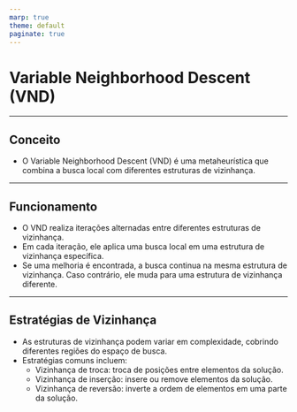 ```yaml
---
marp: true
theme: default
paginate: true
---
```


# Variable Neighborhood Descent (VND)

---

## Conceito

- O Variable Neighborhood Descent (VND) é uma metaheurística que combina a busca local com diferentes estruturas de vizinhança.

---

## Funcionamento

- O VND realiza iterações alternadas entre diferentes estruturas de vizinhança.
- Em cada iteração, ele aplica uma busca local em uma estrutura de vizinhança específica.
- Se uma melhoria é encontrada, a busca continua na mesma estrutura de vizinhança. Caso contrário, ele muda para uma estrutura de vizinhança diferente.

---

## Estratégias de Vizinhança

- As estruturas de vizinhança podem variar em complexidade, cobrindo diferentes regiões do espaço de busca.
- Estratégias comuns incluem:
  - Vizinhança de troca: troca de posições entre elementos da solução.
  - Vizinhança de inserção: insere ou remove elementos da solução.
  - Vizinhança de reversão: inverte a ordem de elementos em uma parte da solução.

